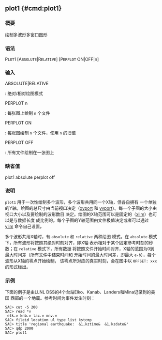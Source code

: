 ## plot1 {#cmd:plot1}

### 概要

绘制多波形多窗口图形

### 语法

P`LOT`1 \[A`BSOLUTE`|R`ELATIVE`\] \[P`ERPLOT` ON|OFF|n\]

### 输入

ABSOLUTE|RELATIVE

:   绝对/相对绘图模式

PERPLOT n

:   每张图上绘制 `n` 个文件

PERPLOT ON

:   每张图绘制 `n` 个文件，使用 `n` 的旧值

PERPLOT OFF

:   所有文件绘制在一张图上

### 缺省值

plot1 absolute perplot off

### 说明

`plot1` 用于一次性绘制多个波形，多个波形共用同一个X轴，但各自拥有
一个单独的Y轴。绘图的总尺寸由当前视口决定（[xvport](/commands/xvport.html)
和
[yvport](/commands/yvport.html)）。每一个子图的大小由视口大小以及要绘制的波形数目
决定。绘图的X轴范围可以是固定的（[xlim](/commands/xlim.html)）也可以是与数据长度
成比例的。每个子图的Y轴范围由文件极值决定或者可以通过
[ylim](/commands/ylim.html) 命令自己设置。

多个波形共用X轴时，有 `absolute` 和 `relative` 两种绘图 模式。在
`absolute` 模式下，所有波形将按照其绝对时刻对齐，即X轴
表示相对于某个固定参考时刻的秒数；在 `relative` 模式下，所有数据
将按照文件开始时间对齐，X轴的范围为0到最大时间差（所有文件中结束时间和
开始时间的最大时间差，即最大 `e-b`），每个波形从X轴的零点开始绘制，
该零点所对应的真实时刻，会在图中以 `OFFSET: xxx` 的形式标出。

### 示例

下面的例子是由LLNL DSS的4个台站Elko、Kanab、Landers和Mina记录到的美国
西部的一个地震。参考时间为事件发生时刻：

``` {.bash}
SAC> cut -5 200
SAC> read *v
 elk.v knb.v lac.v mnv.v
SAC> fileid location ul type list kstcmp
SAC> title 'regional earthquake:  &1,kztime&  &1,kzdate&'
SAC> qdp 2000
SAC> plot1
```
